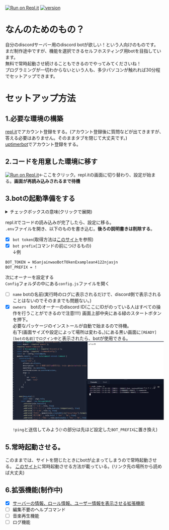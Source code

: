 [![Run on Repl.it](https://repl.it/badge/github/MakeYourOwnDiscordBot/main)](https://repl.it/github/MakeYourOwnDiscordBot/main)
[![version](https://img.shields.io/badge/version-1.0-brightgreen)](https://github.com/MakeYourOwnDiscordBot/main)
# なんのためのもの？
自分のdiscordサーバー用のdiscord botが欲しい！という人向けのものです。<br>
まだ制作途中ですが、機能を選択できるセルフホスティング用botを目指しています。<br>
無料で常時起動させ続けることもできるのでやってみてくださいね！<br>
プログラミングが一切わからないという人も、多少パソコンが触れれば30分程でセットアップできます。<br>
# セットアップ方法
## 1.必要な環境の構築
[repl.it](https://repl.it)でアカウント登録をする。(アカウント登録後に質問などが出てきますが、答える必要はありません。そのままタブを閉じて大丈夫です。)<br>
[uptimerbot](https://uptimerobot.com)でアカウント登録をする。<br>
## 2.コードを用意した環境に移す
[![Run on Repl.it](https://repl.it/badge/github/MakeYourOwnDiscordBot/main)](https://repl.it/github/MakeYourOwnDiscordBot/main)←ここをクリック。repl.itの画面に切り替わり、設定が始まる。**画面が再読み込みされるまで待機**
## 3.botの起動準備をする
<details><summary>チェックボックスの意味(クリックで展開)</summary>
  
- [ ] 任意
- [x] 必須
</details>

repl.itでコードの読み込みが完了したら、設定に移る。<br>
`.env`ファイルを開き、以下のものを書き込む。**後ろの説明書きは削除する**。<br>
- [x] `bot token`(取得方法は[このサイト](https://dot-blog.jp/news/discord-bot-token/)を参照)<br>
- [x] `bot prefix`(コマンドの前につけるもの)<br>
↓例
```
BOT_TOKEN = NSanjainwaoBotTOkenExamplean4122njasjn
BOT_PREFIX = !
```
次にオーナーを設定する<br>`Config`フォルダの中にある`config.js`ファイルを開く
- [ ] `name` botの名前(実行時のログに表示されるだけで、discord側で表示されることはないのでそのままでも問題ない。)
- [x] `owners`　botのオーナーのdiscord ID(ここにIDがのっている人はすべての操作を行うことができるので注意!!!!)
画面上部中央にある緑のスタートボタンを押下。<br>必要なパッケージのインストールが自動で始まるので待機。<br>右下(画面サイズや設定によって場所は変わる。)にある黒い画面に`[READY][botの名前]でログイン中`と表示されたら、botが使用できる。<br>
![起動画面](https://github.com/MakeYourOwnDiscordBot/assets/blob/main/main/IMAGES/console-screen.png)
<br><br>`!ping`と送信してみよう(`!`の部分は先ほど設定した`BOT_PREFIX`に置き換え)
## 5.常時起動させる。
このままでは、サイトを閉じたときにbotが止まってしまうので常時起動させる。
[このサイト](https://disbot.info/bot-make/repl-djs-1/#toc8)に常時起動させる方法が載っている。(リンク先の場所から読めば大丈夫)

## 6.拡張機能(制作中)
- [x] [サーバーの情報、ロール情報、ユーザー情報を表示させる拡張機能](https://github.com/MakeYourOwnDiscordBot/Info-Commands)
- [ ] 編集不要のヘルプコマンド
- [ ] 音楽再生機能
- [ ] ログ機能
